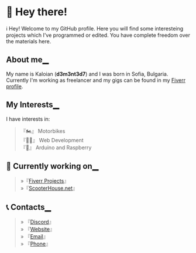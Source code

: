 # 👋 Hey there!
ℹ️
Hey! Welcome to my GitHub profile. Here you will find some interesteing projects which I've programmed or edited. You have complete freedom over the materials here.

## About me▁

My name is Kaloian (**d3m3nt3d7**) and I was born in Sofia, Bulgaria. Currently I'm working as freelancer and my gigs can be found in my [Fiverr profile](https://fiverr.com/d3m3nt3d7).

## My Interests▁

I have interests in:
>『🏍️』 Motorbikes\
『👨‍💻』 Web Development\
『🔌』 Arduino and Raspberry
## 🚧 Currently working on▁
>»『[Fiverr Projects](https://fiverr.com/d3m3nt3d7)』\
»『[ScooterHouse.net](https://Scooterhouse.net)』


## 📞 Contacts▁
>» 『[Discord](https://discord.com/users/266888299753373696)』\
» 『[Website](https://kaloianpenchev.eu)』\
» 『[Email](mailto:support@kaloianpenchev.eu)』\
» 『[Phone](tel:+359878508995)』

